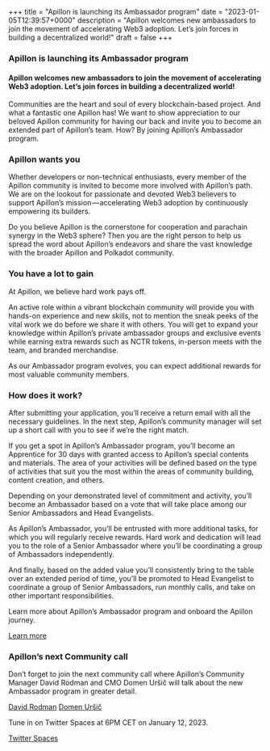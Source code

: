 +++
title = "Apillon is launching its Ambassador program"
date = "2023-01-05T12:39:57+0000"
description = "Apillon welcomes new ambassadors to join the movement of accelerating Web3 adoption. Let’s join forces in building a decentralized world!"
draft = false
+++

### Apillon is launching its Ambassador program


#### Apillon welcomes new ambassadors to join the movement of accelerating Web3 adoption. Let’s join forces in building a decentralized world!


Communities are the heart and soul of every blockchain-based project. And what a fantastic one Apillon has! We want to show appreciation to our beloved Apillon community for having our back and invite you to become an extended part of Apillon’s team. How? By joining Apillon’s Ambassador program.


### Apillon wants you


Whether developers or non-technical enthusiasts, every member of the Apillon community is invited to become more involved with Apillon’s path. We are on the lookout for passionate and devoted Web3 believers to support Apillon’s mission — accelerating Web3 adoption by continuously empowering its builders.


Do you believe Apillon is the cornerstone for cooperation and parachain synergy in the Web3 sphere? Then you are the right person to help us spread the word about Apillon’s endeavors and share the vast knowledge with the broader Apillon and Polkadot community.


### You have a lot to gain


At Apillon, we believe hard work pays off.


An active role within a vibrant blockchain community will provide you with hands-on experience and new skills, not to mention the sneak peeks of the vital work we do before we share it with others. You will get to expand your knowledge within Apillon’s private ambassador groups and exclusive events while earning extra rewards such as NCTR tokens, in-person meets with the team, and branded merchandise.


As our Ambassador program evolves, you can expect additional rewards for most valuable community members.


### How does it work?


After submitting your application, you’ll receive a return email with all the necessary guidelines. In the next step, Apillon’s community manager will set up a short call with you to see if we’re the right match.


If you get a spot in Apillon’s Ambassador program, you’ll become an Apprentice for 30 days with granted access to Apillon’s special contents and materials. The area of your activities will be defined based on the type of activities that suit you the most within the areas of community building, content creation, and others.


Depending on your demonstrated level of commitment and activity, you’ll become an Ambassador based on a vote that will take place among our Senior Ambassadors and Head Evangelists.


As Apillon’s Ambassador, you’ll be entrusted with more additional tasks, for which you will regularly receive rewards. Hard work and dedication will lead you to the role of a Senior Ambassador where you’ll be coordinating a group of Ambassadors independently.


And finally, based on the added value you’ll consistently bring to the table over an extended period of time, you’ll be promoted to Head Evangelist to coordinate a group of Senior Ambassadors, run monthly calls, and take on other important responsibilities.


Learn more about Apillon’s Ambassador program and onboard the Apillon journey.

[Learn more](https://apillon.io/community)

### Apillon’s next Community call


Don’t forget to join the next community call where Apillon’s Community Manager David Rodman and CMO Domen Uršič will talk about the new Ambassador program in greater detail.

[David Rodman](https://www.linkedin.com/in/david-rodman-oly-66b87781/)
[Domen Uršič](https://www.linkedin.com/in/ursicdomen/)

Tune in on Twitter Spaces at 6PM CET on January 12, 2023.

[Twitter Spaces](https://twitter.com/i/spaces/1yNxaNezMzXKj)
